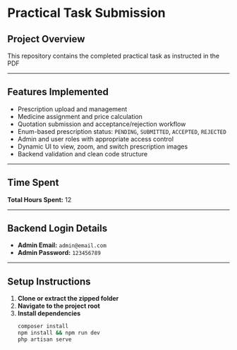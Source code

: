 # Practical Task Submission

##  Project Overview

This repository contains the completed practical task as instructed in the PDF

---

##  Features Implemented

- Prescription upload and management
- Medicine assignment and price calculation
- Quotation submission and acceptance/rejection workflow
- Enum-based prescription status: `PENDING`, `SUBMITTED`, `ACCEPTED`, `REJECTED`
- Admin and user roles with appropriate access control
- Dynamic UI to view, zoom, and switch prescription images
- Backend validation and clean code structure

---

##  Time Spent

**Total Hours Spent:** 12

---

##  Backend Login Details

- **Admin Email:** `admin@email.com`  
- **Admin Password:** `123456789`

---

##  Setup Instructions

1. **Clone or extract the zipped folder**
2. **Navigate to the project root**
3. **Install dependencies**
   ```bash
   composer install
   npm install && npm run dev
   php artisan serve
